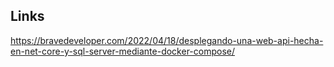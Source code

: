 ## Links
https://bravedeveloper.com/2022/04/18/desplegando-una-web-api-hecha-en-net-core-y-sql-server-mediante-docker-compose/

